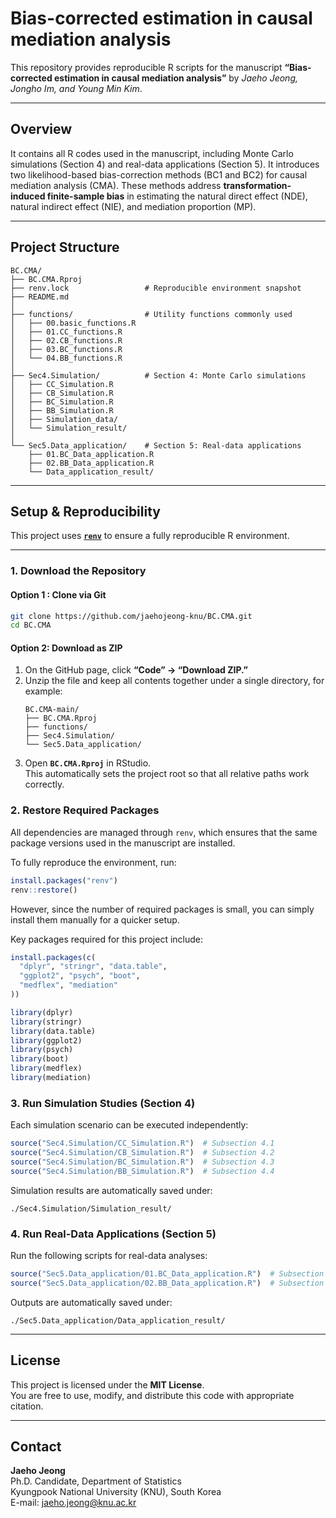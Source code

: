 # Bias-corrected estimation in causal mediation analysis

This repository provides reproducible R scripts for the manuscript **“Bias-corrected estimation in causal mediation analysis”** by *Jaeho Jeong, Jongho Im, and Young Min Kim*.

---


## Overview


It contains all R codes used in the manuscript, including Monte Carlo simulations (Section 4) and real-data applications (Section 5). It introduces two likelihood-based bias-correction methods (BC1 and BC2) for causal mediation analysis (CMA). These methods address **transformation-induced finite-sample bias** in estimating the natural direct effect (NDE), natural indirect effect (NIE), and mediation proportion (MP).

---

## Project Structure

```
BC.CMA/
├── BC.CMA.Rproj
├── renv.lock                 # Reproducible environment snapshot
├── README.md
│
├── functions/                # Utility functions commonly used
│   ├── 00.basic_functions.R
│   ├── 01.CC_functions.R
│   ├── 02.CB_functions.R
│   ├── 03.BC_functions.R
│   └── 04.BB_functions.R
│
├── Sec4.Simulation/          # Section 4: Monte Carlo simulations
│   ├── CC_Simulation.R       
│   ├── CB_Simulation.R       
│   ├── BC_Simulation.R       
│   ├── BB_Simulation.R       
│   ├── Simulation_data/ 
│   └── Simulation_result/   
│
└── Sec5.Data_application/    # Section 5: Real-data applications
    ├── 01.BC_Data_application.R
    ├── 02.BB_Data_application.R
    └── Data_application_result/
```

---

## Setup & Reproducibility

This project uses **[`renv`](https://rstudio.github.io/renv/)** to ensure a fully reproducible R environment.

---

### **1. Download the Repository**

#### **Option 1 : Clone via Git**
```bash
git clone https://github.com/jaehojeong-knu/BC.CMA.git
cd BC.CMA
```

#### **Option 2: Download as ZIP**
1. On the GitHub page, click **“Code” → “Download ZIP.”**  
2. Unzip the file and keep all contents together under a single directory, for example:
   ```
   BC.CMA-main/
   ├── BC.CMA.Rproj
   ├── functions/
   ├── Sec4.Simulation/
   └── Sec5.Data_application/
   ```
3. Open **`BC.CMA.Rproj`** in RStudio.  
   This automatically sets the project root so that all relative paths work correctly.


### **2. Restore Required Packages**

All dependencies are managed through `renv`, which ensures that the same package versions used in the manuscript are installed.

To fully reproduce the environment, run:
```r
install.packages("renv")
renv::restore()
```

However, since the number of required packages is small, you can simply install them manually for a quicker setup.

Key packages required for this project include:
```r
install.packages(c(
  "dplyr", "stringr", "data.table",
  "ggplot2", "psych", "boot",
  "medflex", "mediation"
))

library(dplyr)
library(stringr)
library(data.table)
library(ggplot2)
library(psych)
library(boot)
library(medflex)
library(mediation)
```


### **3. Run Simulation Studies (Section 4)**

Each simulation scenario can be executed independently:
```r
source("Sec4.Simulation/CC_Simulation.R")  # Subsection 4.1
source("Sec4.Simulation/CB_Simulation.R")  # Subsection 4.2
source("Sec4.Simulation/BC_Simulation.R")  # Subsection 4.3
source("Sec4.Simulation/BB_Simulation.R")  # Subsection 4.4
```

Simulation results are automatically saved under:
```
./Sec4.Simulation/Simulation_result/
```


### **4. Run Real-Data Applications (Section 5)**

Run the following scripts for real-data analyses:
```r
source("Sec5.Data_application/01.BC_Data_application.R")  # Subsection 5.1
source("Sec5.Data_application/02.BB_Data_application.R")  # Subsection 5.2
```

Outputs are automatically saved under:
```
./Sec5.Data_application/Data_application_result/
```

---

## License

This project is licensed under the **MIT License**.  
You are free to use, modify, and distribute this code with appropriate citation.

---

## Contact

**Jaeho Jeong**  
Ph.D. Candidate, Department of Statistics  
Kyungpook National University (KNU), South Korea  
E-mail: jaeho.jeong@knu.ac.kr  
